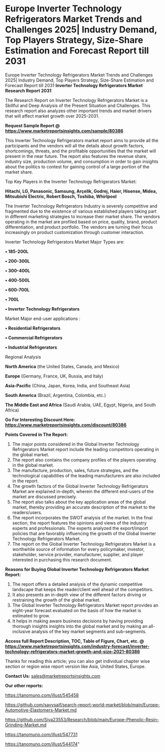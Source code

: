# Europe Inverter Technology Refrigerators Market Trends and Challenges 2025| Industry Demand, Top Players Strategy, Size-Share Estimation and Forecast Report till 2031
 Europe Inverter Technology Refrigerators Market Trends and Challenges 2025| Industry Demand, Top Players Strategy, Size-Share Estimation and Forecast Report till 2031
<strong>Inverter Technology Refrigerators Market Research Report 2031</strong>

The Research Report on Inverter Technology Refrigerators Market is a Skillful and Deep Analysis of the Present Situation and Challenges. This research report also analyzes other important trends and market drivers that will affect market growth over 2025-2031.

<strong>Request Sample Report @ <a href=https://www.marketreportsinsights.com/sample/80386>https://www.marketreportsinsights.com/sample/80386</a></strong>

This Inverter Technology Refrigerators market report aims to provide all the participants and the vendors will all the details about growth factors, shortcomings, threats, and the profitable opportunities that the market will present in the near future. The report also features the revenue share, industry size, production volume, and consumption in order to gain insights about the politics to contest for gaining control of a large portion of the market share.

Top Key Players in the Inverter Technology Refrigerators Market:

<strong>Hitachi, LG, Panasonic, Samsung, Arçelik, Godrej, Haier, Hisense, Midea, Mitsubishi Electric, Robert Bosch, Toshiba, Whirlpool</strong>

The Inverter Technology Refrigerators Industry is severely competitive and fragmented due to the existence of various established players taking part in different marketing strategies to increase their market share. The vendors operating in the market are profiled based on price, quality, brand, product differentiation, and product portfolio. The vendors are turning their focus increasingly on product customization through customer interaction.

Inverter Technology Refrigerators Market Major Types are:

<strong>• 185-200L

• 200-300L

• 300-400L

• 400-500L

• 600-700L

• 700L

• Inverter Technology Refrigerators</strong>

Market Major end-user applications :

<strong>• Residential Refrigerators

• Commercial Refrigerators

• Industrial Refrigerators</strong>

Regional Analysis

</u><strong><b>North America</b></strong> (the United States, Canada, and Mexico)

<strong><b>Europe </b></strong>(Germany, France, UK, Russia, and Italy)

<strong><b>Asia-Pacific</b></strong> (China, Japan, Korea, India, and Southeast Asia)

<strong><b>South America</b></strong> (Brazil, Argentina, Colombia, etc.)

<strong><b>The Middle East and Africa</b></strong> (Saudi Arabia, UAE, Egypt, Nigeria, and South Africa)

<strong>Go For Interesting Discount Here: <a href=https://www.marketreportsinsights.com/discount/80386>https://www.marketreportsinsights.com/discount/80386</a></strong>

<strong>Points Covered in The Report:</strong>
<ol>
  <li>The major points considered in the Global Inverter Technology Refrigerators Market report include the leading competitors operating in the global market.</li>
  <li>The report also contains the company profiles of the players operating in the global market.</li>
  <li>The manufacture, production, sales, future strategies, and the technological capabilities of the leading manufacturers are also included in the report.</li>
  <li>The growth factors of the Global Inverter Technology Refrigerators Market are explained in-depth, wherein the different end-users of the market are discussed precisely.</li>
  <li>The report also talks about the key application areas of the global market, thereby providing an accurate description of the market to the readers/users.</li>
  <li>The report incorporates the SWOT analysis of the market. In the final section, the report features the opinions and views of the industry experts and professionals. The experts analyzed the export/import policies that are favorably influencing the growth of the Global Inverter Technology Refrigerators Market.</li>
  <li>The report on the Global Inverter Technology Refrigerators Market is a worthwhile source of information for every policymaker, investor, stakeholder, service provider, manufacturer, supplier, and player interested in purchasing this research document.</li>
</ol>
<strong>Reasons for Buying Global Inverter Technology Refrigerators Market Report:</strong>

<ol>
  <li>The report offers a detailed analysis of the dynamic competitive landscape that keeps the reader/client well ahead of the competitors.</li>
  <li>It also presents an in-depth view of the different factors driving or restraining the growth of the global market.</li>
  <li>The Global Inverter Technology Refrigerators Market report provides an eight-year forecast evaluated on the basis of how the market is estimated to grow.</li>
  <li>It helps in making aware business decisions by having providing thorough insights insights into the global market and by making an all-inclusive analysis of the key market segments and sub-segments.</li>
</ol>
<strong>Access full Report Description, TOC, Table of Figure, Chart, etc. @ <a href=https://www.marketreportsinsights.com/industry-forecast/inverter-technology-refrigerators-market-growth-and-size-2021-80386>https://www.marketreportsinsights.com/industry-forecast/inverter-technology-refrigerators-market-growth-and-size-2021-80386</a></strong>


Thanks for reading this article; you can also get individual chapter wise section or region wise report version like Asia, United States, Europe.

<strong>Contact Us:</strong>
sales@marketreportsinsights.com

<strong>Our other reports:</strong>

<a href=https://tanomuno.com/illust/545458>https://tanomuno.com/illust/545458</a>

<a href=https://github.com/sayysaif/search-report-world-market/blob/main/Europe-Automotive-Elastomers-Market.md>https://github.com/sayysaif/search-report-world-market/blob/main/Europe-Automotive-Elastomers-Market.md</a>

<a href=https://github.com/Siya23553/Research/blob/main/Europe-Phenolic-Resin-Grinding-Market.md>https://github.com/Siya23553/Research/blob/main/Europe-Phenolic-Resin-Grinding-Market.md</a>

<a href=https://tanomuno.com/illust/547731>https://tanomuno.com/illust/547731</a>

<a href=https://tanomuno.com/illust/544174>https://tanomuno.com/illust/544174</a>"

